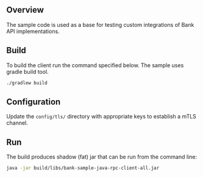 Overview
------

The sample code is used as a base for testing custom integrations of Bank API implementations.

Build
------

To build the client run the command specified below. The sample uses gradle build tool.

```sh
./gradlew build
```

Configuration
------

Update the `config/tls/` directory with appropriate keys to establish a mTLS channel.

Run
------

The build produces shadow (fat) jar that can be run from the command line:

```sh
java -jar build/libs/bank-sample-java-rpc-client-all.jar
```
